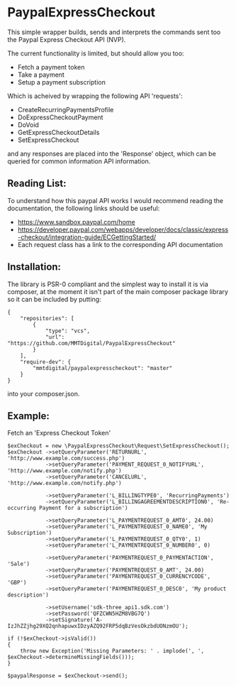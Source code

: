 PaypalExpressCheckout
=====================
This simple wrapper builds, sends and interprets the commands sent too the Paypal Express Checkout API (NVP).

The current functionality is limited, but should allow you too:

 - Fetch a payment token
 - Take a payment
 - Setup a payment subscription

Which is acheived by wrapping the following API 'requests':

 - CreateRecurringPaymentsProfile
 - DoExpressCheckoutPayment
 - DoVoid
 - GetExpressCheckoutDetails
 - SetExpressCheckout

and any responses are placed into the 'Response' object, which can be queried for common information API information.

Reading List:
-------------
To understand how this paypal API works I would recommend reading the documentation, the following links should be useful:
 - https://www.sandbox.paypal.com/home
 - https://developer.paypal.com/webapps/developer/docs/classic/express-checkout/integration-guide/ECGettingStarted/
 - Each request class has a link to the corresponding API documentation

Installation:
-------------
The library is PSR-0 compliant and the simplest way to install it is via composer, at the moment it isn't part of the
main composer package library so it can be included by putting:

    {
        "repositories": [
            {
                "type": "vcs",
                "url": "https://github.com/MMTDigital/PaypalExpressCheckout"
            }
        ],
        "require-dev": {
            "mmtdigital/paypalexpresscheckout": "master"
        }
    }

into your composer.json.


Example:
--------
Fetch an 'Express Checkout Token'

    $exCheckout = new \PaypalExpressCheckout\Request\SetExpressCheckout();
    $exCheckout ->setQueryParameter('RETURNURL', 'http://www.example.com/success.php')
                ->setQueryParameter('PAYMENT_REQUEST_0_NOTIFYURL', 'http://www.example.com/notify.php')
                ->setQueryParameter('CANCELURL', 'http://www.example.com/notify.php')

                ->setQueryParameter('L_BILLINGTYPE0', 'RecurringPayments')
                ->setQueryParameter('L_BILLINGAGREEMENTDESCRIPTION0', 'Re-occurring Payment for a subscription')

                ->setQueryParameter('L_PAYMENTREQUEST_0_AMT0', 24.00)
                ->setQueryParameter('L_PAYMENTREQUEST_0_NAME0', 'My Subscription')
                ->setQueryParameter('L_PAYMENTREQUEST_0_QTY0', 1)
                ->setQueryParameter('L_PAYMENTREQUEST_0_NUMBER0', 0)

                ->setQueryParameter('PAYMENTREQUEST_0_PAYMENTACTION', 'Sale')
                ->setQueryParameter('PAYMENTREQUEST_0_AMT', 24.00)
                ->setQueryParameter('PAYMENTREQUEST_0_CURRENCYCODE', 'GBP')
                ->setQueryParameter('PAYMENTREQUEST_0_DESC0', 'My product description')

                ->setUsername('sdk-three_api1.sdk.com')
                ->setPassword('QFZCWN5HZM8VBG7Q')
                ->setSignature('A-IzJhZZjhg29XQ2qnhapuwxIDzyAZQ92FRP5dqBzVesOkzbdUONzmOU');

    if (!$exCheckout->isValid())
    {
        throw new Exception('Missing Parameters: ' . implode(', ', $exCheckout->determineMissingFields()));
    }

    $paypalResponse = $exCheckout->send();

